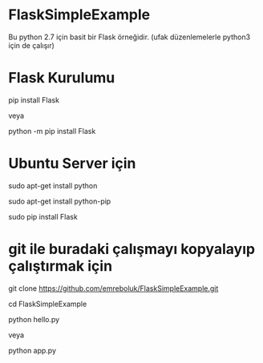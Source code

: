 # FlaskSimpleExample

Bu python 2.7 için basit bir Flask örneğidir. (ufak düzenlemelerle python3 için de çalışır)

# Flask Kurulumu
pip install Flask

veya

python -m pip install Flask

# Ubuntu Server için
sudo apt-get install python

sudo apt-get install python-pip

sudo pip install Flask

# git ile buradaki çalışmayı kopyalayıp çalıştırmak için
git clone https://github.com/emreboluk/FlaskSimpleExample.git

cd FlaskSimpleExample

python hello.py

veya

python app.py
